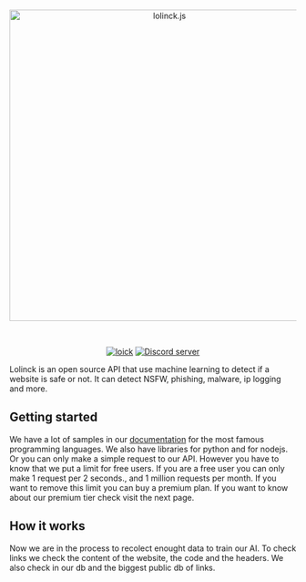 <div align="center">
  <br />
  <p>
    <a href="https://lolinck.vercel.app/"><img src="https://lolinck.vercel.app/banner.png" width="546" alt="lolinck.js" /></a>
  </p>
  <br />
  <p>
      <a href="https://dsc.gg/loick"><img src="https://lolinck.vercel.app/made-by.png" alt="loick"/></a>
    <a href="https://dsc.gg/loick"><img src="https://img.shields.io/discord/822911379924582410?color=5865F2&logo=discord&logoColor=white&style=for-the-badge" alt="Discord server" /></a>
  </p>
</div>
Lolinck is an open source API that use machine learning to detect if a website is safe or not. It can detect NSFW, phishing, malware, ip logging and more.

## Getting started
We have a lot of samples in our [documentation](https://lolinck.vercel.app/) for the most famous programming languages. We also have libraries for python and for nodejs. Or you can only make a simple request to our API. However you have to know that we put a limit for free users. If you are a free user you can only make 1 request per 2 seconds., and 1 million requests per month. If you want to remove this limit you can buy a premium plan. If you want to know about our premium tier check visit the next page.

## How it works
Now we are in the process to recolect enought data to train our AI. To check links we check the content of the website, the code and the headers. We also check in our db and the biggest public db of links.
